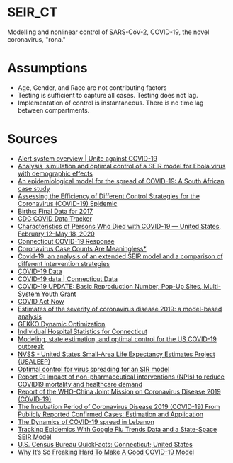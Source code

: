 # SEIR_CT

Modelling and nonlinear control of SARS-CoV-2, COVID-19, the novel coronavirus, "rona."

# Assumptions
* Age, Gender, and Race are not contributing factors
* Testing is sufficient to capture all cases. Testing does not lag.
* Implementation of control is instantaneous. There is no time lag between compartments.

# Sources

* [Alert system overview | Unite against COVID-19](https://covid19.govt.nz/covid-19/restrictions/alert-system-overview)
* [Analysis, simulation and optimal control of a SEIR model for Ebola virus with demographic effects](http://arxiv.org/abs/1705.01079)
* [An epidemiological model for the spread of COVID-19: A South African case study](http://arxiv.org/abs/2005.08012)
* [Assessing the Efficiency of Different Control Strategies for the Coronavirus (COVID-19) Epidemic](http://arxiv.org/abs/2004.03539)
* [Births: Final Data for 2017](https://www.cdc.gov/nchs/data/nvsr/nvsr67/nvsr67_08-508.pdf)
* [CDC COVID Data Tracker](https://www.cdc.gov/covid-data-tracker/index.html)
* [Characteristics of Persons Who Died with COVID-19 — United States, February 12–May 18, 2020](http://www.cdc.gov/mmwr/volumes/69/wr/mm6928e1.htm?s_cid=mm6928e1_w)
* [Connecticut COVID-19 Response](https://portal.ct.gov/Coronavirus)
* [Coronavirus Case Counts Are Meaningless*](https://fivethirtyeight.com/features/coronavirus-case-counts-are-meaningless/)
* [Covid-19: an analysis of an extended SEIR model and a comparison of different intervention strategies](http://arxiv.org/abs/2005.11511)
* [COVID-19 Data](https://github.com/CSSEGISandData/COVID-19)
* [COVID-19 data | Connecticut Data](https://data.ct.gov/stories/s/COVID-19-data/wa3g-tfvc/)
* [COVID-19 UPDATE: Basic Reproduction Number, Pop-Up Sites, Multi-System Youth Grant](https://coronavirus.ohio.gov/wps/portal/gov/covid-19/resources/news-releases-news-you-can-use/basic-reproduction-number-pop-up-sites)
* [COVID Act Now](https://covidactnow.org/us/ct/?s=716119)
* [Estimates of the severity of coronavirus disease 2019: a model-based analysis](https://linkinghub.elsevier.com/retrieve/pii/S1473309920302437)
* [GEKKO Dynamic Optimization](https://machinelearning.byu.edu/)
* [Individual Hospital Statistics for Connecticut](https://www.ahd.com/states/hospital_CT.html)
* [Modeling, state estimation, and optimal control for the US COVID-19 outbreak](http://arxiv.org/abs/2004.06291)
* [NVSS - United States Small-Area Life Expectancy Estimates Project (USALEEP)](https://www.cdc.gov/nchs/nvss/usaleep/usaleep.html)
* [Optimal control for virus spreading for an SIR model](http://arxiv.org/abs/1612.08302)
* [Report 9: Impact of non-pharmaceutical interventions (NPIs) to reduce COVID19 mortality and healthcare demand](http://spiral.imperial.ac.uk/handle/10044/1/77482)
* [Report of the WHO-China Joint Mission on Coronavirus Disease 2019 (COVID-19)](https://www.who.int/publications/i/item/report-of-the-who-china-joint-mission-on-coronavirus-disease-2019-(covid-19))
* [The Incubation Period of Coronavirus Disease 2019 (COVID-19) From Publicly Reported Confirmed Cases: Estimation and Application](https://www.acpjournals.org/doi/10.7326/M20-0504)
* [The Dynamics of COVID-19 spread in Lebanon](http://arxiv.org/abs/2005.07251)
* [Tracking Epidemics With Google Flu Trends Data and a State-Space SEIR Model](https://www.tandfonline.com/doi/full/10.1080/01621459.2012.713876)
* [U.S. Census Bureau QuickFacts: Connecticut; United States](https://www.census.gov/quickfacts/fact/table/CT,US/PST045219)
* [Why It’s So Freaking Hard To Make A Good COVID-19 Model](https://fivethirtyeight.com/features/why-its-so-freaking-hard-to-make-a-good-covid-19-model/)

